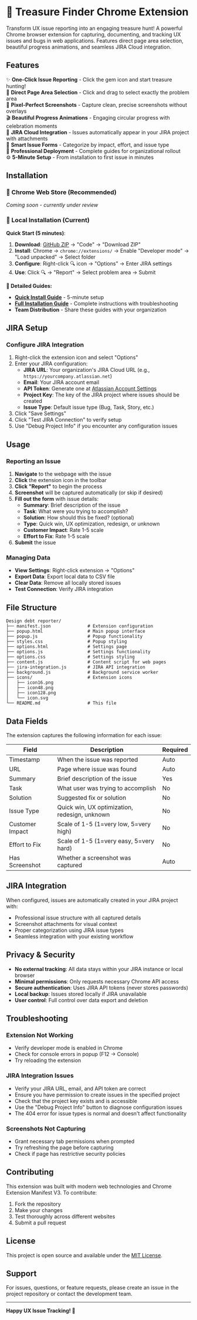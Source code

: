# 💎 Treasure Finder Chrome Extension

Transform UX issue reporting into an engaging treasure hunt! A powerful Chrome browser extension for capturing, documenting, and tracking UX issues and bugs in web applications. Features direct page area selection, beautiful progress animations, and seamless JIRA Cloud integration.

## Features

✨ **One-Click Issue Reporting** - Click the gem icon and start treasure hunting!  
🎯 **Direct Page Area Selection** - Click and drag to select exactly the problem area  
📸 **Pixel-Perfect Screenshots** - Capture clean, precise screenshots without overlays  
🎬 **Beautiful Progress Animations** - Engaging circular progress with celebration moments  
🏢 **JIRA Cloud Integration** - Issues automatically appear in your JIRA project with attachments  
📝 **Smart Issue Forms** - Categorize by impact, effort, and issue type  
🚀 **Professional Deployment** - Complete guides for organizational rollout  
⚙️ **5-Minute Setup** - From installation to first issue in minutes

## Installation

### 🌟 Chrome Web Store (Recommended)
*Coming soon - currently under review*

### 🔧 Local Installation (Current)

**Quick Start (5 minutes)**:
1. **Download**: [GitHub ZIP](https://github.com/elanasselstine-brze/treasure-finder-extension) → "Code" → "Download ZIP"
2. **Install**: Chrome → `chrome://extensions/` → Enable "Developer mode" → "Load unpacked" → Select folder
3. **Configure**: Right-click 🔍 icon → "Options" → Enter JIRA settings
4. **Use**: Click 🔍 → "Report" → Select problem area → Submit

**📖 Detailed Guides:**
- **[Quick Install Guide](QUICK-INSTALL.md)** - 5-minute setup
- **[Full Installation Guide](LOCAL-INSTALLATION-GUIDE.md)** - Complete instructions with troubleshooting
- **Team Distribution** - Share these guides with your organization

## JIRA Setup

### Configure JIRA Integration

1. Right-click the extension icon and select "Options"
2. Enter your JIRA configuration:
   - **JIRA URL**: Your organization's JIRA Cloud URL (e.g., `https://yourcompany.atlassian.net`)
   - **Email**: Your JIRA account email
   - **API Token**: Generate one at [Atlassian Account Settings](https://id.atlassian.com/manage-profile/security/api-tokens)
   - **Project Key**: The key of the JIRA project where issues should be created
   - **Issue Type**: Default issue type (Bug, Task, Story, etc.)
3. Click "Save Settings"
4. Click "Test JIRA Connection" to verify setup
5. Use "Debug Project Info" if you encounter any configuration issues

## Usage

### Reporting an Issue

1. **Navigate** to the webpage with the issue
2. **Click** the extension icon in the toolbar
3. **Click "Report"** to begin the process
4. **Screenshot** will be captured automatically (or skip if desired)
5. **Fill out the form** with issue details:
   - **Summary**: Brief description of the issue
   - **Task**: What were you trying to accomplish?
   - **Solution**: How should this be fixed? (optional)
   - **Type**: Quick win, UX optimization, redesign, or unknown
   - **Customer Impact**: Rate 1-5 scale
   - **Effort to Fix**: Rate 1-5 scale
6. **Submit** the issue

### Managing Data

- **View Settings**: Right-click extension → "Options"
- **Export Data**: Export local data to CSV file
- **Clear Data**: Remove all locally stored issues
- **Test Connection**: Verify JIRA integration

## File Structure

```
Design debt reporter/
├── manifest.json              # Extension configuration
├── popup.html                 # Main popup interface
├── popup.js                   # Popup functionality
├── styles.css                 # Popup styling
├── options.html               # Settings page
├── options.js                 # Settings functionality
├── options.css                # Settings styling
├── content.js                 # Content script for web pages
├── jira-integration.js        # JIRA API integration
├── background.js              # Background service worker
├── icons/                     # Extension icons
│   ├── icon16.png
│   ├── icon48.png
│   ├── icon128.png
│   └── icon.svg
└── README.md                  # This file
```

## Data Fields

The extension captures the following information for each issue:

| Field | Description | Required |
|-------|-------------|----------|
| Timestamp | When the issue was reported | Auto |
| URL | Page where issue was found | Auto |
| Summary | Brief description of the issue | Yes |
| Task | What user was trying to accomplish | No |
| Solution | Suggested fix or solution | No |
| Issue Type | Quick win, UX optimization, redesign, unknown | No |
| Customer Impact | Scale of 1-5 (1=very low, 5=very high) | No |
| Effort to Fix | Scale of 1-5 (1=very easy, 5=very hard) | No |
| Has Screenshot | Whether a screenshot was captured | Auto |

## JIRA Integration

When configured, issues are automatically created in your JIRA project with:
- Professional issue structure with all captured details
- Screenshot attachments for visual context  
- Proper categorization using JIRA issue types
- Seamless integration with your existing workflow

## Privacy & Security

- **No external tracking**: All data stays within your JIRA instance or local browser
- **Minimal permissions**: Only requests necessary Chrome API access
- **Secure authentication**: Uses JIRA API tokens (never stores passwords)
- **Local backup**: Issues stored locally if JIRA unavailable
- **User control**: Full control over data export and deletion

## Troubleshooting

### Extension Not Working
- Verify developer mode is enabled in Chrome
- Check for console errors in popup (F12 → Console)
- Try reloading the extension

### JIRA Integration Issues
- Verify your JIRA URL, email, and API token are correct
- Ensure you have permission to create issues in the specified project
- Check that the project key exists and is accessible
- Use the "Debug Project Info" button to diagnose configuration issues
- The 404 error for issue types is normal and doesn't affect functionality

### Screenshots Not Capturing
- Grant necessary tab permissions when prompted
- Try refreshing the page before capturing
- Check if page has restrictive security policies

## Contributing

This extension was built with modern web technologies and Chrome Extension Manifest V3. To contribute:

1. Fork the repository
2. Make your changes
3. Test thoroughly across different websites
4. Submit a pull request

## License

This project is open source and available under the [MIT License](LICENSE).

## Support

For issues, questions, or feature requests, please create an issue in the project repository or contact the development team.

---

**Happy UX Issue Tracking! 🎉**
